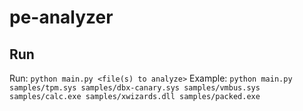 # pe-analyzer
## Run
Run: `python main.py <file(s) to analyze>`
Example: `python main.py samples/tpm.sys samples/dbx-canary.sys samples/vmbus.sys samples/calc.exe samples/xwizards.dll samples/packed.exe`
